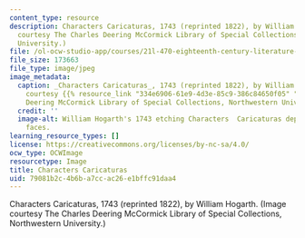 ```yaml
---
content_type: resource
description: Characters Caricaturas, 1743 (reprinted 1822), by William Hogarth. (Image
  courtesy The Charles Deering McCormick Library of Special Collections, Northwestern
  University.)
file: /ol-ocw-studio-app/courses/21l-470-eighteenth-century-literature-versions-of-the-self-in-18th-c-britain-spring-2003/79081b2c4b6ba7ccac26e1bffc91daa4_21l-470s03.jpg
file_size: 173663
file_type: image/jpeg
image_metadata:
  caption: _Characters Caricaturas_, 1743 (reprinted 1822), by William Hogarth. (Image
    courtesy {{% resource_link "334e6906-61e9-4d3e-85c9-386c84650f05" "The Charles
    Deering McCormick Library of Special Collections, Northwestern University" %}}.)
  credit: ''
  image-alt: William Hogarth's 1743 etching Characters  Caricaturas depicting many
    faces.
learning_resource_types: []
license: https://creativecommons.org/licenses/by-nc-sa/4.0/
ocw_type: OCWImage
resourcetype: Image
title: Characters Caricaturas
uid: 79081b2c-4b6b-a7cc-ac26-e1bffc91daa4
---
```

Characters Caricaturas, 1743 (reprinted 1822), by William Hogarth. (Image courtesy The Charles Deering McCormick Library of Special Collections, Northwestern University.)